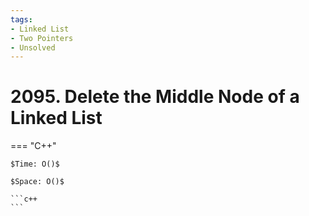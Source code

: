 ```yaml
---
tags:
- Linked List
- Two Pointers
- Unsolved
---
```



# 2095. Delete the Middle Node of a Linked List

=== "C++"

    $Time: O()$

    $Space: O()$

    ```c++
    ```
